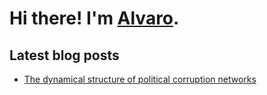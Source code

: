 # Hi there! I'm [Alvaro](https://alvarofrancomartins.com). 

## Latest blog posts
<!-- BLOG-POST-LIST:START -->
- [The dynamical structure of political corruption networks](https://alvarofrancomartins.com/publication/brazilian-corruption-network/)
<!-- BLOG-POST-LIST:END -->